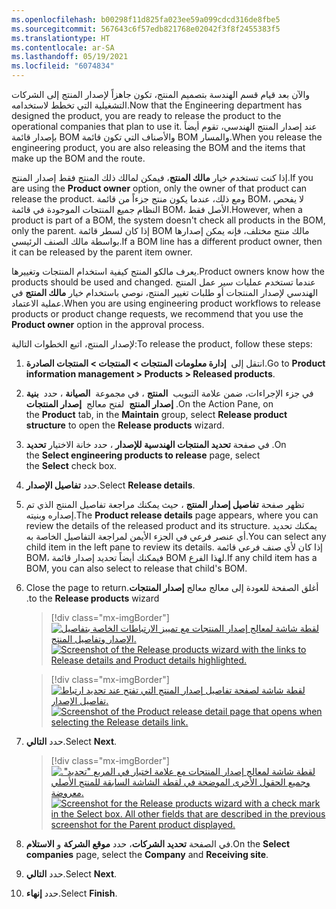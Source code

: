 ```yaml
---
ms.openlocfilehash: b00298f11d825fa023ee59a099cdcd316de8fbe5
ms.sourcegitcommit: 567643c6f57edb821768e02042f3f8f2455383f5
ms.translationtype: HT
ms.contentlocale: ar-SA
ms.lasthandoff: 05/19/2021
ms.locfileid: "6074834"
---
```

<span data-ttu-id="44b35-101">والآن بعد قيام قسم الهندسة بتصميم المنتج، تكون جاهزاً لإصدار المنتج إلى الشركات التشغيلية التي تخطط لاستخدامه.</span><span class="sxs-lookup"><span data-stu-id="44b35-101">Now that the Engineering department has designed the product, you are ready to release the product to the operational companies that plan to use it.</span></span> <span data-ttu-id="44b35-102">عند إصدار المنتج الهندسي، تقوم أيضاً بإصدار قائمة BOM والأصناف التي تكون قائمة BOM والمسار.</span><span class="sxs-lookup"><span data-stu-id="44b35-102">When you release the engineering product, you are also releasing the BOM and the items that make up the BOM and the route.</span></span>

<span data-ttu-id="44b35-103">إذا كنت تستخدم خيار **مالك المنتج**، فيمكن لمالك ذلك المنتج فقط إصدار المنتج.</span><span class="sxs-lookup"><span data-stu-id="44b35-103">If you are using the **Product owner** option, only the owner of that product can release the product.</span></span> <span data-ttu-id="44b35-104">ومع ذلك، عندما يكون منتج جزءاً من قائمة BOM، لا يفحص النظام جميع المنتجات الموجودة في قائمة BOM، الأصل فقط.</span><span class="sxs-lookup"><span data-stu-id="44b35-104">However, when a product is part of a BOM, the system doesn't check all products in the BOM, only the parent.</span></span> <span data-ttu-id="44b35-105">إذا كان لسطر قائمة BOM مالك منتج مختلف، فإنه يمكن إصدارها بواسطة مالك الصنف الرئيسي.</span><span class="sxs-lookup"><span data-stu-id="44b35-105">If a BOM line has a different product owner, then it can be released by the parent item owner.</span></span>

<span data-ttu-id="44b35-106">يعرف مالكو المنتج كيفية استخدام المنتجات وتغييرها.</span><span class="sxs-lookup"><span data-stu-id="44b35-106">Product owners know how the products should be used and changed.</span></span> <span data-ttu-id="44b35-107">عندما تستخدم عمليات سير عمل المنتج الهندسي لإصدار المنتجات أو طلبات تغيير المنتج، نوصي باستخدام خيار **مالك المنتج** في عملية الاعتماد.</span><span class="sxs-lookup"><span data-stu-id="44b35-107">When you are using engineering product workflows to release products or product change requests, we recommend that you use the **Product owner** option in the approval process.</span></span>

<span data-ttu-id="44b35-108">لإصدار المنتج، اتبع الخطوات التالية:</span><span class="sxs-lookup"><span data-stu-id="44b35-108">To release the product, follow these steps:</span></span>

1.  <span data-ttu-id="44b35-109">انتقل إلى  **إدارة معلومات المنتجات > المنتجات > المنتجات الصادرة**.</span><span class="sxs-lookup"><span data-stu-id="44b35-109">Go to **Product information management > Products > Released products**.</span></span>

1.  <span data-ttu-id="44b35-110">في جزء الإجراءات، ضمن علامة التبويب  **المنتج** ، في مجموعة  **الصيانة** ، حدد  **بنية إصدار المنتج**  لفتح معالج  **إصدار المنتجات** .</span><span class="sxs-lookup"><span data-stu-id="44b35-110">On the Action Pane, on the **Product** tab, in the **Maintain** group, select **Release product structure** to open the **Release products** wizard.</span></span>

1.  <span data-ttu-id="44b35-111">في صفحة **تحديد المنتجات الهندسية للإصدار** ، حدد خانة الاختيار **تحديد** .</span><span class="sxs-lookup"><span data-stu-id="44b35-111">On the **Select engineering products to release** page, select the **Select** check box.</span></span>
1.  <span data-ttu-id="44b35-112">حدد **تفاصيل الإصدار**.</span><span class="sxs-lookup"><span data-stu-id="44b35-112">Select **Release details**.</span></span>

1.  <span data-ttu-id="44b35-113">تظهر صفحة **تفاصيل إصدار المنتج** ، حيث يمكنك مراجعة تفاصيل المنتج الذي تم إصداره وبنيته.</span><span class="sxs-lookup"><span data-stu-id="44b35-113">The **Product release details** page appears, where you can review the details of the released product and its structure.</span></span> <span data-ttu-id="44b35-114">يمكنك تحديد أي عنصر فرعي في الجزء الأيمن لمراجعة التفاصيل الخاصة به.</span><span class="sxs-lookup"><span data-stu-id="44b35-114">You can select any child item in the left pane to review its details.</span></span> <span data-ttu-id="44b35-115">إذا كان لأي صنف فرعي قائمة BOM، فيمكنك أيضاً تحديد إصدار قائمة BOM لهذا الفرع.</span><span class="sxs-lookup"><span data-stu-id="44b35-115">If any child item has a BOM, you can also select to release that child's BOM.</span></span>

1.  <span data-ttu-id="44b35-116">أغلق الصفحة للعودة إلى معالج معالج **‏‫إصدار المنتجات**.</span><span class="sxs-lookup"><span data-stu-id="44b35-116">Close the page to return to the **Release products** wizard.</span></span>

    > [!div class="mx-imgBorder"]
    > <span data-ttu-id="44b35-117">[![لقطة شاشة لمعالج إصدار المنتجات مع تمييز الارتباطات الخاصة بتفاصيل الإصدار وتفاصيل المنتج.](../media/release-details.png)](../media/release-details.png#lightbox)</span><span class="sxs-lookup"><span data-stu-id="44b35-117">[![Screenshot of the Release products wizard with the links to Release details and Product details highlighted.](../media/release-details.png)](../media/release-details.png#lightbox)</span></span>
    
    > [!div class="mx-imgBorder"]
    > <span data-ttu-id="44b35-118">[![لقطة شاشة لصفحة تفاصيل إصدار المنتج التي تفتح عند تحديد ارتباط تفاصيل الإصدار.](../media/product-release-details.png)](../media/product-release-details.png#lightbox)</span><span class="sxs-lookup"><span data-stu-id="44b35-118">[![Screenshot of the Product release detail page that opens when selecting the Release details link.](../media/product-release-details.png)](../media/product-release-details.png#lightbox)</span></span>

1.  <span data-ttu-id="44b35-119">حدد **التالي**.</span><span class="sxs-lookup"><span data-stu-id="44b35-119">Select **Next**.</span></span>

    > [!div class="mx-imgBorder"]
    > <span data-ttu-id="44b35-120">[![لقطة شاشة لمعالج إصدار المنتجات مع علامة اختيار في المربع "تحديد". وجميع الحقول الأخرى الموضحة في لقطة الشاشة السابقة للمنتج الأصلي معروضة.](../media/release-product-wizard.png)](../media/release-product-wizard.png#lightbox)</span><span class="sxs-lookup"><span data-stu-id="44b35-120">[![Screenshot for the Release products wizard with a check mark in the Select box. All other fields that are described in the previous screenshot for the Parent product displayed.](../media/release-product-wizard.png)](../media/release-product-wizard.png#lightbox)</span></span>

1.  <span data-ttu-id="44b35-121">في الصفحة **تحديد الشركات**، حدد **موقع الشركة** و **الاستلام**.</span><span class="sxs-lookup"><span data-stu-id="44b35-121">On the **Select companies** page, select the **Company** and **Receiving site**.</span></span>

1.  <span data-ttu-id="44b35-122">حدد **التالي**.</span><span class="sxs-lookup"><span data-stu-id="44b35-122">Select **Next**.</span></span>

1.  <span data-ttu-id="44b35-123">حدد **إنهاء**.</span><span class="sxs-lookup"><span data-stu-id="44b35-123">Select **Finish**.</span></span>
